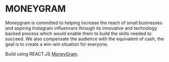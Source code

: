 # MONEYGRAM

Moneygram is committed to helping increase the reach of small businesses and aspiring Instagram influencers through its innovative and technology backed process which would enable them to build the skills needed to succeed. We also compensate the audience with the equivalent of cash, the goal is to create a win-win situation for everyone.

Build using REACT.JS
[MoneyGram](http://moneygram.investenergy.in/).
